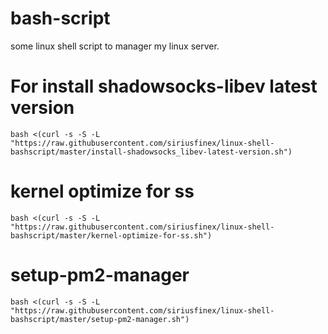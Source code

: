 # bash-script
some linux shell script to manager my linux server.

# For install shadowsocks-libev latest version
```
bash <(curl -s -S -L "https://raw.githubusercontent.com/siriusfinex/linux-shell-bashscript/master/install-shadowsocks_libev-latest-version.sh")
```
# kernel optimize for ss
```
bash <(curl -s -S -L "https://raw.githubusercontent.com/siriusfinex/linux-shell-bashscript/master/kernel-optimize-for-ss.sh")
```

# setup-pm2-manager
```
bash <(curl -s -S -L "https://raw.githubusercontent.com/siriusfinex/linux-shell-bashscript/master/setup-pm2-manager.sh")
```
